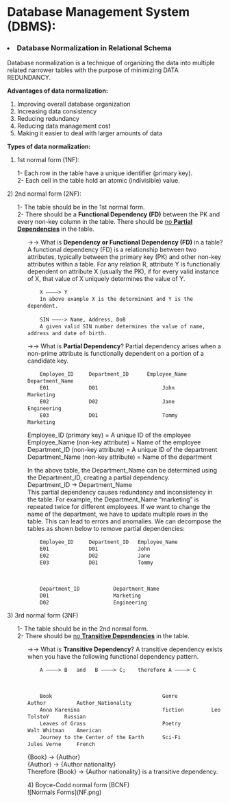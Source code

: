 <h1>Database Management System (DBMS):</h1>
<h3><li>Database Normalization in Relational Schema</li></h3>
<p>

Database normalization is a technique of organizing the data into multiple related narrower tables with the purpose of minimizing DATA REDUNDANCY.<br>

<strong> Advantages of data normalization: </strong><br>
1) Improving overall database organization<br>
2) Increasing data consistency<br>
3) Reducing redundancy<br>
4) Reducing data management cost<br>
5) Making it easier to deal with larger amounts of data<br>


<strong> Types of data normalization: </strong><br>
1) 1st normal form (1NF):<br>
<ul>
1- Each row in the table have a unique identifier (primary key).<br>
2- Each cell in the table hold an atomic (indivisible) value.<br>
</ul>
2) 2nd normal form (2NF):<br>
<ul>
1- The table should be in the 1st normal form.<br>
2- There should be a <strong>Functional Dependency (FD)</strong> between the PK and every non-key column in the table. There should be <ins>no <strong>Partial Dependencies</strong></ins> in the table.<br>
<ul>
&rarr;&rarr; What is <strong>Dependency or Functional Dependency (FD)</strong> in a table?<br>
A functional dependency (FD) is a relationship between two attributes, typically between the primary key (PK) and other non-key attributes within a table. For any relation R, attribute Y is functionally dependent on attribute X (usually the PK), if for every valid instance of X, that value of X uniquely determines the value of Y.

</br>

        X ———–> Y
        In above example X is the determinant and Y is the dependent.

        SIN ———-> Name, Address, DoB
        A given valid SIN number determines the value of name, address and date of birth.

&rarr;&rarr; What is <strong>Partial Dependency</strong>?
Partial dependency arises when a non-prime attribute is functionally dependent on a portion of a candidate key.


        Employee_ID     Department_ID      Employee_Name        Department_Name
        E01             D01                     John            Marketing
        E02             D02                     Jane            Engineering
        E03             D01                     Tommy           Marketing

Employee_ID (primary key) = A unique ID of the employee<br>
Employee_Name (non-key attribute) = Name of the employee<br>
Department_ID (non-key attribute)  = A unique ID of the department<br>
Department_Name (non-key attribute) = Name of the department<br>

In the above table, the Department_Name can be determined using the Department_ID, creating a partial dependency.<br>
Department_ID → Department_Name <br>
This partial dependency causes redundancy and inconsistency in the table. For example, the Department_Name “marketing” is repeated twice for different employees. If we want to change the name of the department, we have to update multiple rows in the table. This can lead to errors and anomalies.
We can decompose the tables as shown below to remove partial dependencies:

        Employee_ID     Department_ID   Employee_Name
        E01             D01             John
        E02             D02             Jane
        E03             D01             Tommy
<br>


        Department_ID           Department_Name
        D01                     Marketing
        D02                     Engineering

</ul>
</ul>
3) 3rd normal form (3NF)<br>
<ul>
1- The table should be in the 2nd normal form.<br>
2- There should be <ins>no <strong>Transitive Dependencies</strong></ins> in the table.<br>
<ul>
&rarr;&rarr; What is <strong>Transitive Dependency</strong>?
A transitive dependency exists when you have the following functional dependency pattern.

</br>

        A ———–> B   and   B ———–> C;    therefore A ———–> C

<br>


        Book                                    Genre           Author          Author_Nationality
        Anna Karenina                           fiction         Leo TolstoY     Russian
        Leaves of Grass                         Poetry          Walt Whitman	American
        Journey to the Center of the Earth      Sci-Fi          Jules Verne     French


{Book} → {Author} <br>
{Author} → {Author nationality} <br>
Therefore {Book} → {Author nationality} is a transitive dependency.<br>
</ul>
<ul>
4) Boyce-Codd normal form (BCNF)<br>
![Normals Forms](NF.png)
</p>